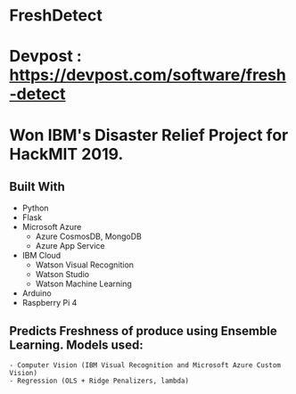 # FreshDetect
# Devpost : https://devpost.com/software/fresh-detect

# Won IBM's Disaster Relief Project for HackMIT 2019.

## Built With

- Python
- Flask
- Microsoft Azure
    - Azure CosmosDB, MongoDB
    - Azure App Service
- IBM Cloud
    - Watson Visual Recognition
    - Watson Studio
    - Watson Machine Learning
- Arduino
- Raspberry Pi 4

## Predicts Freshness of produce using Ensemble Learning. Models used:
    - Computer Vision (IBM Visual Recognition and Microsoft Azure Custom Vision)
    - Regression (OLS + Ridge Penalizers, lambda)
